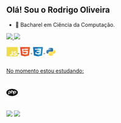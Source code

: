 ## Olá! **Sou o Rodrigo Oliveira** 

- 🌱 Bacharel em Ciência da Computação.

<div>
  <a href="https://github.com/Rodrigoo-Oliveira">
  <img height="180em" src="https://github-readme-stats.vercel.app/api?username=Rodrigoo-Oliveira&show_icons=true&theme=dark&include_all_commits=true&count_private=true"/>
  <img height="180em" src="https://github-readme-stats.vercel.app/api/top-langs/?username=Rodrigoo-Oliveira&layout=compact&langs_count=7&theme=dark"/>
</div>
 
<div style="display: inline_block"><br>      
  <img align="center" height="25" width="30"src="https://raw.githubusercontent.com/devicons/devicon/master/icons/javascript/javascript-plain.svg">
  <img align="center" height="25" width="30"src="https://raw.githubusercontent.com/devicons/devicon/master/icons/html5/html5-original.svg">
  <img align="center" height="25" width="30"src="https://raw.githubusercontent.com/devicons/devicon/master/icons/css3/css3-original.svg">
  <img align="center" height="25" width="30"src="https://raw.githubusercontent.com/devicons/devicon/master/icons/python/python-original.svg">
</div>

##

  No momento estou estudando:
<div style="display: inline_block"><br>        
  <img align="center" height="35" width="30"src="https://raw.githubusercontent.com/devicons/devicon/master/icons/php/php-plain.svg">
</div>

##
 
<div>
  <a href="https://www.linkedin.com/in/rodrigo-oliveira-22a6b51a0/" target="_blank"><img src="https://img.shields.io/badge/-LinkedIn-%230077B5?style=for-the-badge&logo=linkedin&logoColor=white" target="_blank"></a> 
  <a href="https://www.instagram.com/_rodrigoo_oliveira/" target="_blank"><img src="https://img.shields.io/badge/-Instagram-%23E4405F?style=for-the-badge&logo=instagram&logoColor=white" target="_blank"></a>
</div>
 
 
